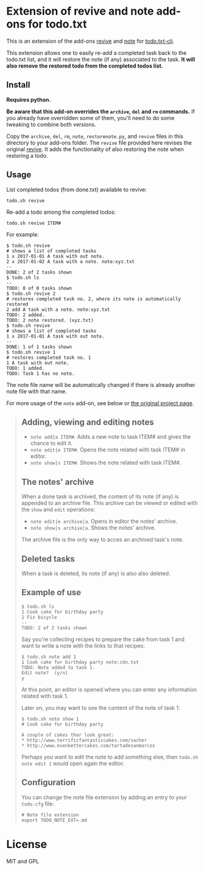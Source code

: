 # Extension of revive and note add-ons for todo.txt
This is an extension of the add-ons [revive](https://github.com/duncanje/todo.txt-revive) and [note](https://github.com/mgarrido/todo.txt-cli/tree/note/todo.actions.d) for [todo.txt-cli](https://github.com/ginatrapani/todo.txt-cli). 

This extension allows one to easily re-add a completed task back to the todo.txt list, and it will restore the note (if any) associated to the task. **It will also remove the restored todo from the completed todos list.**

## Install
**Requires python.**

**Be aware that this add-on overrides the `archive`, `del` and `rm` commands.** If you already have overridden some of them, you'll need to do some tweaking to combine both versions.

Copy the `archive`, `del`, `rm`, `note`, `restorenote.py`, and `revive` files in this directory to your add-ons folder. The `revive` file provided here revises the original [revive](https://github.com/duncanje/todo.txt-revive). It adds the functionality of also restoring the note when restoring a todo. 

## Usage
List completed todos (from done.txt) available to revive:
```
todo.sh revive
```
Re-add a todo among the completed todos:
```
todo.sh revive ITEM#
```
For example:

```
$ todo.sh revive  
# shows a list of completed tasks
1 x 2017-01-01 A task with out note.  
2 x 2017-01-02 A task with a note. note:xyz.txt  
--  
DONE: 2 of 2 tasks shown  
$ todo.sh ls  
--  
TODO: 0 of 0 tasks shown 
$ todo.sh revive 2  
# restores completed task no. 2, where its note is automatically restored
2 add A task with a note. note:xyz.txt  
TODO: 2 added.  
TODO: 2 note restored. (xyz.txt)  
$ todo.sh revive  
# shows a list of completed tasks
1 x 2017-01-01 A task with out note.  
--  
DONE: 1 of 1 tasks shown  
$ todo.sh revive 1  
# restores completed task no. 1
1 A task with out note.  
TODO: 1 added.  
TODO: Task 1 has no note.  
```

The note file name will be automatically changed if there is already another note file with that name.

For more usage of the `note` add-on, see below or [the original project page](https://github.com/mgarrido/todo.txt-cli/tree/note/todo.actions.d).

>## Adding, viewing and editing notes
>
>* `note add|a ITEM#`. Adds a new note to task ITEM# and gives the chance to edit it.
>* `note edit|e ITEM#`. Opens the note related with task ITEM# in editor.
>* `note show|s ITEM#`. Shows the note related with task ITEM#.
>
>## The notes' archive
>
>When a done task is archived, the content of its note (if any) is appended to an archive file. This archive can be viewed or edited with the `show` and `edit` operations:
>
>* `note edit|e archive|a`. Opens in editor the notes' archive.
>* `note show|s archive|a`. Shows the notes' archive.
>
>The archive file is the only way to acces an archived task's note.
>
>## Deleted tasks
>
>When a task is deleted, its note (if any) is also also deleted.
>
>## Example of use
>```
>$ todo.sh ls
>1 Cook cake for birthday party
>2 Fix bicycle
>--
>TODO: 2 of 2 tasks shown
>```
>Say you're collecting recipes to prepare the cake from task 1 and want to write a note with the links to that recipes:
>```
>$ todo.sh note add 1
>1 Cook cake for birthday party note:cUn.txt
>TODO: Note added to task 1.
>Edit note?  (y/n)
>y
>```
>At this point, an editor is opened where you can enter any information related with task 1.
>
>Later on, you may want to see the content of the note of task 1:
>```
>$ todo.sh note show 1
># Cook cake for birthday party
>
>A couple of cakes thar look great:
>* http://www.terrificfantasticcakes.com/sacher
>* http://www.evenbettercakes.com/tartadesanmarcos
>```
>Perhaps you want to edit the note to add something else, then `todo.sh note edit 1` would open again the editor.
>
>## Configuration
>
>You can change the note file extension by adding an entry to your `todo.cfg` file:
>
>```
># Note file extension
>export TODO_NOTE_EXT=.md
>```
# License
MIT and GPL
